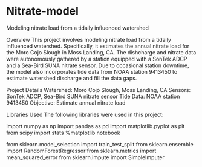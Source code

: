# Nitrate-model
Modeling nitrate load from a tidally influenced watershed 

Overview
This project involves modeling nitrate load from a tidally influenced watershed. Specifically, it estimates the annual nitrate load for the Moro Cojo Slough in Moss Landing, CA. The dishcharge and nitrate data were autonomously gathered by a station equipped with a SonTek ADCP and a Sea-Bird SUNA nitrate sensor. Due to occasional station downtime, the model also incorporates tide data from NOAA station 9413450 to estimate watershed discharge and fill the data gaps.

Project Details
Watershed: Moro Cojo Slough, Moss Landing, CA
Sensors: SonTek ADCP, Sea-Bird SUNA nitrate sensor
Tide Data: NOAA station 9413450
Objective: Estimate annual nitrate load

Libraries Used
The following libraries were used in this project:

import numpy as np
import pandas as pd
import matplotlib.pyplot as plt
from scipy import stats
%matplotlib notebook

from sklearn.model_selection import train_test_split
from sklearn.ensemble import RandomForestRegressor
from sklearn.metrics import mean_squared_error
from sklearn.impute import SimpleImputer
